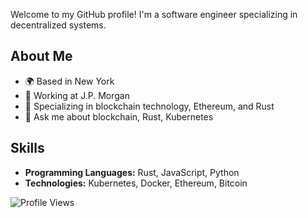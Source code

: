 Welcome to my GitHub profile! I'm a software engineer specializing in decentralized systems.

## About Me
- 🌍 Based in New York
- 💼 Working at J.P. Morgan
- 🚀 Specializing in blockchain technology, Ethereum, and Rust
- 💬 Ask me about blockchain, Rust, Kubernetes

## Skills
- **Programming Languages:** Rust, JavaScript, Python
- **Technologies:** Kubernetes, Docker, Ethereum, Bitcoin

![Profile Views](https://komarev.com/ghpvc/?username=seanmatt&color=blue)
